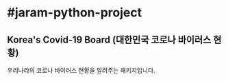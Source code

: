 #jaram-python-project
===========================
Korea's Covid-19 Board (대한민국 코로나 바이러스 현황)
----------------------
우리나라의 코로나 바이러스 현황을 알려주는 패키지입니다.

